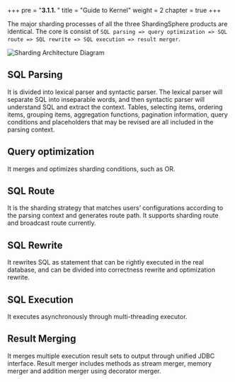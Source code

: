 +++
pre = "<b>3.1.1. </b>"
title = "Guide to Kernel"
weight = 2
chapter = true
+++

The major sharding processes of all the three ShardingSphere products are identical. 
The core is consist of `SQL parsing => query optimization => SQL route => SQL rewrite => SQL execution => result merger`.

![Sharding Architecture Diagram](https://shardingsphere.apache.org/document/current/img/sharding/sharding_architecture_en.png)

## SQL Parsing

It is divided into lexical parser and syntactic parser. 
The lexical parser will separate SQL into inseparable words, and then syntactic parser will understand SQL and extract the context. 
Tables, selecting items, ordering items, grouping items, aggregation functions, pagination information, query conditions and placeholders that may be revised are all included in the parsing context.

## Query optimization

It merges and optimizes sharding conditions, such as OR.

## SQL Route

It is the sharding strategy that matches users’ configurations according to the parsing context and generates route path. 
It supports sharding route and broadcast route currently.

## SQL Rewrite

It rewrites SQL as statement that can be rightly executed in the real database, and can be divided into correctness rewrite and optimization rewrite.

## SQL Execution

It executes asynchronously through multi-threading executor.

## Result Merging

It merges multiple execution result sets to output through unified JDBC interface. 
Result merger includes methods as stream merger, memory merger and addition merger using decorator merger.
